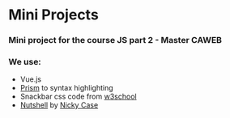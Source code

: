 # Mini Projects 

### Mini project for the course JS part 2 - Master CAWEB

### We use: 
 - Vue.js 
 - [Prism](https://prismjs.com/index.html) to syntax highlighting
 - Snackbar css code from [w3school](https://www.w3schools.com/howto/howto_js_snackbar.asp)
 - [Nutshell](https://ncase.me/nutshell/) by [Nicky Case](https://ncase.me/)  
